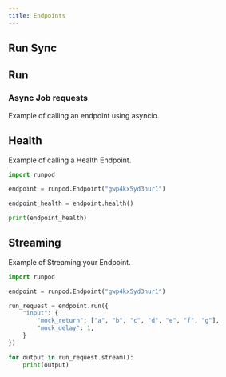 ```yaml
---
title: Endpoints
---
```


## Run Sync

## Run

### Async Job requests

Example of calling an endpoint using asyncio.

## Health

Example of calling a Health Endpoint.

```python
import runpod

endpoint = runpod.Endpoint("gwp4kx5yd3nur1")

endpoint_health = endpoint.health()

print(endpoint_health)
```

## Streaming

Example of Streaming your Endpoint.

```python
import runpod

endpoint = runpod.Endpoint("gwp4kx5yd3nur1")

run_request = endpoint.run({
    "input": {
        "mock_return": ["a", "b", "c", "d", "e", "f", "g"],
        "mock_delay": 1,
    }
})

for output in run_request.stream():
    print(output)
```
